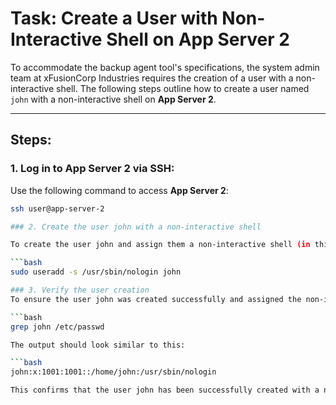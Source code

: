 # Task: Create a User with Non-Interactive Shell on App Server 2

To accommodate the backup agent tool's specifications, the system admin team at xFusionCorp Industries requires the creation of a user with a non-interactive shell. The following steps outline how to create a user named `john` with a non-interactive shell on **App Server 2**.

---

## Steps:

### 1. Log in to App Server 2 via SSH:
Use the following command to access **App Server 2**:
```bash
ssh user@app-server-2

### 2. Create the user john with a non-interactive shell

To create the user john and assign them a non-interactive shell (in this case, `/usr/sbin/nologin`), run:

```bash
sudo useradd -s /usr/sbin/nologin john

### 3. Verify the user creation
To ensure the user john was created successfully and assigned the non-interactive shell, check the /etc/passwd file:

```bash
grep john /etc/passwd

The output should look similar to this:

```bash
john:x:1001:1001::/home/john:/usr/sbin/nologin

This confirms that the user john has been successfully created with a non-interactive shell on App Server 2.
